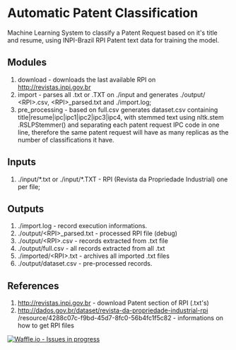 # Automatic Patent Classification
Machine Learning System to classify a Patent Request based on it's title and 
resume, using INPI-Brazil RPI Patent text data for training the model.

## Modules
1. download - downloads the last available RPI on http://revistas.inpi.gov.br
2. import  - parses all .txt or .TXT on ./input and generates ./output/
\<RPI>.csv, \<RPI>_parsed.txt and ./import.log;
3. pre_processing - based on full.csv generates dataset.csv containing 
title|resume|ipc|ipc1|ipc2|ipc3|ipc4, with stemmed text using nltk.stem
.RSLPStemmer() and separating each patent request IPC code in one line, 
therefore the same patent request will have as many replicas as the number 
of classifications it have.


## Inputs
1. ./input/\*.txt or ./input/\*.TXT - RPI (Revista da Propriedade 
Industrial) one per file;

## Outputs
1. ./import.log - record execution informations.
2. ./output/\<RPI>_parsed.txt - processed RPI file (debug)
3. ./output/\<RPI>.csv - records extracted from <RPI>.txt file
4. ./output/full.csv - all records extracted from all <RPI>.txt
5. ./imported/\<RPI>.txt - archives all imported .txt files
6. ./output/dataset.csv - pre-processed records.

## References
1. http://revistas.inpi.gov.br - download Patent section of RPI (.txt's) 
2. http://dados.gov.br/dataset/revista-da-propriedade-industrial-rpi
/resource/4288c07c-f9bd-45d7-8fc0-56b4fc1f5c82 - informations on how to get 
RPI files

[![Waffle.io - Issues in progress](https://badge.waffle.io/rafaelscnunes/COS738-AutomaticPatentClassification.png?label=in%20progress&title=In%20Progress)](http://waffle.io/rafaelscnunes/COS738-AutomaticPatentClassification)
